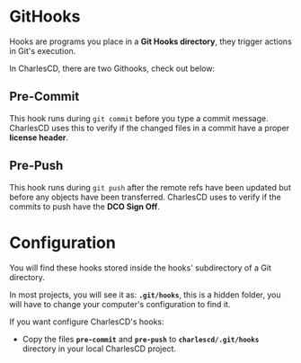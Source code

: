 # GitHooks

Hooks are programs you place in a **Git Hooks directory**, they trigger actions in Git's execution.

In CharlesCD, there are two Githooks, check out below:

## **Pre-Commit**

This hook runs during ```git commit``` before you type a commit message. 
CharlesCD uses this to verify if the changed files in a commit have a proper **license header**.


## **Pre-Push**

This hook runs during ```git push``` after the remote refs have been updated but before any objects have been transferred. 
CharlesCD uses to verify if the commits to push have the **DCO Sign Off**.


# Configuration

You will find these hooks stored inside the hooks' subdirectory of a Git directory. 

In most projects, you will see it as: **```.git/hooks```**, this is a hidden folder, you will have to change your computer's configuration to find it. 

If you want configure CharlesCD's hooks:
- Copy the files **```pre-commit```** and **```pre-push```** to **```charlescd/.git/hooks```** directory in your local CharlesCD project.